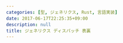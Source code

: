 ```yaml
---
categories: [型, ジェネリクス, Rust, 言語実装]
date: 2017-06-17T22:25:35+09:00
description: null
title: ジェネリクス ディスパッチ 表裏
---
```


<section data-markdown
    data-separator="\n===\n"
    data-vertical="\n---\n"
    data-notes="^Note:">
<script type="text/template">
# ジェネリクス ディスパッチ 表裏
----------------------
[ジェネリクス勉強会 - connpass](https://connpass.com/event/56773/?utm_campaign=event_participate_to_owner&utm_source=notifications&utm_medium=email&utm_content=title_link)

<!-- .slide: class="center" -->
===
# About Me
---------
![κeenのアイコン](/images/kappa.png) <!-- .element: style="position:absolute;right:0;z-index:-1" width="20%" -->

 * κeen
 * [@blackenedgold](https://twitter.com/blackenedgold)
 * Github: [KeenS](https://github.com/KeenS)
 * [Idein Inc.](https://idein.jp/)のエンジニア
 * Lisp, ML, Rust, Shell Scriptあたりを書きます

===
# はじめに
-----------

* 例にはJavaとRustを使います
  + それ以外にあまり詳しくない
  + たまにScalaが出てくるかも
* 主に裏側で何が起きてるかに焦点を当てます
* 一般的な手法の比較と言語固有実装の比較がやや混じります
  + 実例重視
* 言語や機能を選ぶときの知識が増えればよし

===
# ジェネリクス
--------------

* 型でパラメータ化された何か
* パラメータ化する方法にいくつか方式が
  + 任意の型に対応する実装にする
    - Java
  + 使う型毎に実体をつくる
    - 型が引数になるイメージ
    - Rust
* 便宜上前者をポインタ方式、後者をテンプレート方式と呼ぶ

===
# 関数ジェネリクス
-----------------

* Javaコード


``` java
public class Generics {
    public static void main(String[] args) {
        Generics g = new Generics();
        System.out.println(g.id("hello"));
    }

    <T> T id(T t) {
        return t;
    }
}
```

===

# 関数ジェネリクス
-----------------

* Javaアセンブリ

```
public class Generics {
  // ...
  // Tの中身に言及していない
  <T> T id(T);
    Code:
       0: aload_1
       1: areturn

```

===

# 関数ジェネリクス
-----------------

* Rustコード

``` rust
fn id<T>(t: T) -> T {
    t
}


fn main() {
    println!("{}", id("hello"));
}
```

===

# 関数ジェネリクス
-----------------

* Rustアセンブリ

``` llvm
define internal %str_slice @_ZN3tmp2id17hfe175cfdb5be0f46E(i8* noalias nonnull readonly, i64) unnamed_addr #0 {
start:
  ; str_sliceに特化した関数を生成している
  %2 = insertvalue %str_slice undef, i8* %0, 0
  %3 = insertvalue %str_slice %2, i64 %1, 1
  ret %str_slice %3
}
```

===

# 関数ジェネリクス
-----------------

* ポインタ方式は`void *`使ってるイメージ
  +  コンパイルされたコードがコンパクト
  + 必ずポインタ経由する
    + Javaのオブジェクトは参照になってるのであまり問題ない
* テンプレート方式は型毎に`id_XXX`関数を定義してるイメージ
  + 構造体の値渡しも可能
  + オブジェクトコードは大きくなる
  + 関数の使用箇所が分からないとコンパイルできない

===

# 返り値ジェネリクス
-------------------

* Rustは返り値のジェネリクスがある
  - コンテキストで返り値が決まる
  ```rust
  // str
  parse<F>(&self) -> Result<F, <F as FromStr>::Err> where
    F: FromStr;
  ```
  ```rust
  let addr: SocketAddr = "127.0.0.1:8080".parse().unwrap();
  ```
* コンパイル中に実際の型が解決されるので関連関数（スタティックメソッド）が呼べる
* キモいけど便利


===

# データ型ジェネリクス
---------------------

* `ArrayList<T>`(Java) vs `Vec<T>`(Rust)
* だいたい関数のときと似たような特徴
* テンプレート方式はサイズやアラインメントまで考慮できる
  - `Vec<u8>`(バイト列型)が効率的
* Rustの場合は構造体定義はオブジェクトコードに出ないのでサイズは気にならない

===

# 制約とディスパッチ
-------------------

* パラメータ型に条件をつけたい
  + Javaならインターフェースで `T extends SomeInterface` とか
  + Rustならトレイトで `T: SomeTrait` とか
* さらにパラメータ型の詳細にアクセスしたい
  + `t.someMethod()` とか
* このメソッドってどっからやってくるの？

===

``` java
<W extends Writer> void writeHello(W w) throws IOException {
    // このwriteメソッドはどこから？
    w.write("Hello");
}
```

``` rust
fn write_hello<W: io::Write>(mut w: W) -> io::Result<()> {
    // このwrite_allメソッドはどこから？
    w.write_all(b"Hello")
}
```

===

# 動的ディスパッチ
-------------------
* Javaだとオブジェクトに紐付くメソッドテーブルを *実行時* に引く
  + テーブルもオブジェクトから *実行時* に取得する
   ``` java
   w.vtable[write](w, "Hello");
   ```
* ダイナミックなことができる
  + サブクラスのインスタンスと入り交じっても問題無
    ```java
    Writer w = new MyWriter();
    obj.writeHello(w);
    ```
* vtable引くオーバーヘッドがかかる
  - [java - Virtual table/dispatch table - Stack Overflow](https://stackoverflow.com/questions/6606481/virtual-table-dispatch-table)
  - [jvm - Java method table - Stack Overflow](https://stackoverflow.com/questions/10225668/java-method-table)

===

# 静的ディスパッチ
-----------------
* Rustだとメソッドを *コンパイル時* に解決する
  + テーブルを静的に解決するだけじゃなくてテーブルのメソッドまで解決
  ```rust
   SomeWriter::write(w, b"Hello")
  ```
  + 辞書オブジェクトはみんなの心の中にあるんだよ
    - (テーブルだけ静的に解決する方式もある)
* 速い
  + オーバーヘッドがない
  + メソッドのインライン化などの最適化ができる

===
# 動静まとめ
------------

* ポインタ方式で動的ディスパッチだとコンパクトだけど遅い
* テンプレート方式で静的ディスパッチだと速いけど嵩む
* 特徴は表裏な感じ


===
# Java固有の問題と解決
----------------------

* ジェネリクスとプリミティブ問題
* → ヴァルハラ
* → Scalaのspecialized
* → DottyのLinker

===

# ジェネリクスとプリミティブ問題
--------------------------------

* ジェネリクスは必ずポインタ経由
  + プリミティブはどうするの？
* 一旦オブジェクトに包む(ボクシングする)必要がある
  + 関数もデータ型も同じ問題
  + 関数は暗黙の変換があるので気付きづらい
* 割と深刻なパフォーマンス低下を招くこともある


===

``` java
public class Generics {
    public static void main(String[] args) {
        Generics g = new Generics();
        // プリミティブを渡す
        System.out.println(g.id(0));
    }

    <T> T id(T t) {
        return t;
    }
}

```


===

```
public class Generics {
  public static void main(java.lang.String[]);
   // ..
    Code:
      // ..
      // ここで一旦`Integer`を作る
      13: invokestatic  #5                  // Method java/lang/Integer.valueOf:(I)Ljava/lang/Integer;
      16: invokevirtual #6                  // Method id:(Ljava/lang/Object;)Ljava/lang/Object;
      19: invokevirtual #7                  // Method java/io/PrintStream.println:(Ljava/lang/Object;)V
      22: return

  <T> T id(T);
    Code:
       0: aload_1
       1: areturn

}

```

===

# ヴァルハラ
------------

* [OpenJDK: Valhalla](http://openjdk.java.net/projects/valhalla/)
  + [JEP 169: Value Objects](http://openjdk.java.net/jeps/169)
  + [JEP 218: Generics over Primitive Types](http://openjdk.java.net/jeps/218) ← こっち
* プリミティブタイプもボクシングせずにジェネリクスに使える
* やったね
* いつ入るんだろうね。
* [JDK 9](http://openjdk.java.net/projects/jdk9/) にはまだっぽい？

===

# [scala.specialized](http://www.scala-lang.org/api/2.9.2/scala/specialized.html)
-------------

* ジェネリクスの他にプリミティブ毎に専用のメソッドを生成
* 半分テンプレート方式みたい
  ``` scala
  class MyList[@specialized T]  ...
  ```
* 実際には使われない型に対しても生成してしまう
  + → テンプレート方式よりも非効率
  + 型パラメータが3つあったら1000メソッドくらい出来てしまう
* > 関数の使用箇所が分からないとコンパイルできない

  + JVMの分割コンパイル下では何が使われるか事前に分からない

===

# DottyのLinker
---------------

* > 関数の使用箇所が分からないとコンパイルできない
* リンクフェーズを用意すれば使用箇所が全て分かる
* [Dotty Linker: Making your Scala applications smaller and faster](https://d-d.me/talks/scaladays2015/#/)
  + スライドを見る限りspecializeしといてDCE?
* 実際には生のバイトコードじゃ情報が足りないのでTASTYも付加
* Dottyはいつ使えるようになるんでしょうね。

===

# Rust固有の問題と解決
---------------------

* トレイト境界とヘテロな型の問題
  * ヘテロなVec
  * 分岐からのreturn
* → トレイトオブジェクト

===
# トレイト境界とヘテロな型の問題
-------------------------------

* ジェネリックデータ型に2つ以上の異なる型を入れられない
* つまり以下のようなコードが書けない
  ``` rust
  trait Processor {}
  let procs: Vec<Processor> = vec![
    TwProc::new(),
    FbProc::new(),
  ];
  ```
* トレイトは実際の型ではないので同じ振舞をしても共通の型として扱えない
* でも一緒に扱いたいケースがあるんだけど？？

===
# トレイト境界とヘテロな型の問題2
-------------------------------

* 分岐して型を出し分けるのも出来ない
  ```rust
  fn getProc() -> Processor {
    if xxx {
      TwProc::new()
    } else {
      FbProc::new()
    }
  }
  ```

===

# トレイトオブジェクト
---------------------

* オプトインで動的ディスパッチする仕組み
* データとトレイトからvtableを作る
* `Box`や`&`などポインタ型を通すと使える

===

``` rust
let procs: Vec<Box<Processor>> = vec![
  Box::new(TwProc::new()),
  Box::new(FbProc::new()),
];

```

``` rust

fn getProc() -> Box<Processor> {
  if xxx {
    Box::new(TwProc::new())
  } else {
    Box::new(FbProc::new())
  }
}
```
===

裏

===

# ジェネリクスの双対
-------------------

* ジェネリクスは$\forall$の量化
  + 関数$T \to S$に対して${}^\forall x(T \to S)$
* $\exists$の量化があってもよくない？
  + 存在型と呼ばれる
  + 因みに${}^\exists x(T \to S)$は虚無

===

# 存在型
---------

* 「`P`を満たす`T`が存在する」ことを表わす型
* `P`とは？
  + 本来は型を引数にとる述語。
    + e.g.) 「`T`は`S`のサブタイプである」「`T`は`write`メソッドを持つ」
  + 実際は型の集合の方が便利
    - $P(x) \leftrightarrow x \in \\{x| {}^\forall x, P(x) \\}$
  + Scala: `forSome`に続く何か
    - よく分からなかった。構造的superset?
  + Rust: トレイト境界
* 実際に使うときには`P`を満たす`T`を1つ与える
* 実際の型を変数`T`に匿名化してるとも見れる
  - Rustなら「トレイト`Tr`を実装しているとある型`T`」
===

# 引数の存在型
---------------

* Scalaの`forSome`
  ```scala
  def len(l: List[T] forSome {type T}): Int
  ```
* Rustのarg position `impl Trait`
  ```rust
  fn len(i: impl IntoIterator) -> usize
  ```
* `R`が`x`を含まないなら
  \\\[{}^\forall x(A(x) \to R) \leftrightarrow {}^\exists x A(x) \to R \\\]
  なのでほぼジェネリクス
* 違い
  + 関数が型パラメータを持たなくなる
  + 量化した場所以外（他の引数や返り値）でその型変数を使えない

===
# 返り値の存在型
----------------

* Rustの`impl Trait`
  ```rust
  fn do_later() -> impl Future<Item = (), Err = Error>
  ```
* 実際の型は関数の定義で決まっている
* 実質返り値を匿名化しているだけ
* 必要？

===
# 存在型の利点
--------------

* 何をしたいか伝わりやすい
  ```rust
  // Iterator
  map<B, F>(self, f: F) -> Map<Self, F> where ...
  ```
  vs
  ```rust
  map<B, F>(self, f: F) -> impl Iterator where ...
  ```
* サブタイピングがあればアップキャストで終わる
* Rustでも動的ディスパッチを許せばトレイトオブジェクトがある
  + でも絶対動的ディスパッチをしたくない

===
# 存在型の必要性
----------------

* 存在型でないと書けない型が存在する
  + 匿名化した型を含む型
  + クロージャ、お前のことだ
* 以下の型はジェネリクスでは書けない
  ``` rust
  fn counter(x: isize) -> impl FnMut() -> isize;
  ```

* 動的ディスパッチを許せばトレイトオブジェクトで書ける
  + でも絶対動的ディスパッチをしたくない
  + 極端な話、関数抽象する度にパフォーマンスが落ちる

===

# ユースケース
--------------

* 実際そんなに必要なの？
* 極一部のケースだけじゃないの？
* 分岐したら結局トレイトオブジェクト必要なんじゃなかった？
* 動的ディスパッチで妥協できないの？

===

# `Iterator`
------------

* 標準ライブラリ
* 遅延評価
  * 融合変換するため
* `map`すると元のイテレータとmapする関数の組が返る
  ```rust
  // Iterator
  map<B, F>(self, f: F) -> Map<Self, F> where ...
  ```
* `impl Trait`で書くと分かりやすい
  ```rust
  map<B, F>(self, f: F) -> impl Iterator where ...
  ```

===

# [futures-rs](https://github.com/alexcrichton/futures-rs)
-----------------

* 非同期処理を抽象化
* 実行時にはステートマシンになる
  + 動的ディスパッチを挟まない
* `Future`に`map`や`and_then`すると返り値に関数型が出てくる
  + 存在型がないと書けない
  + 引数でクロージャを受け取る訳ではないのでジェネリクスで書けない
* `Future`を使うほぼ全てのコードで存在型が必要になる

===
# futures-rs
------------

``` rust
fn do_later() -> impl Future<Item = (), Err = Error> {
    do_something()
        // ここでクロージャが出てきた
        .and_then(|()| do_another_thing())
        // 本来の`and_then`の返り値は
        // `AndThen<Self, B, F>`だが
        // `F`の型が匿名化されていて書けない
}
```

===
# [transaction-rs](https://github.com/KeenS/transaction-rs)
------------------

* トランザクションを抽象化
* コンセプト的には`futures-rs`に似てる
* 分岐しても`branch` APIでトレイトオブジェクト回避
  + 直和型を信じろ
* [マイクロベンチマーク](https://github.com/KeenS/transaction-rs/blob/master/transaction-stm/benches/boxed_vs_branch.rs)だとトレイトオブジェクトをなくすと *13%* 高速化

===
# transaction-rs
----------------

```rust
fn find_and_delete() -> impl Transaction<Item = Option<User> ...> {
  match find_user() {
    // 分岐の枝毎に違う型を返そうとしてるが、直和型を使えば問題無
    None => ok(none).branch().first()
    Some(user) =>
      delete_user()
        .map(move|_| user)
        .branch()
        .second()
  }
}
```


===
# 存在型の深掘
--------------

* ユーザには匿名化された型の実体は分からない
* コンパイラは実際の型で扱う
* 色々エッジケースが出てきそう
  + 同じ関数から返る型は同じ型？
  + 違う関数でも実体が同じなら？
  + 関数がジェネリクスだったら？
    - 返り値もジェネリクスパターン
    - 引数だけジェネリクスパターン
  + トレイトのメソッドだったら？
* 例えば`vec![foo(), bar()]`って書けるの？

===

``` rust
fn foo<T: Trait>(t: T) -> impl Trait {t}

fn bar() -> impl Trait {123}

fn equal_type<T>(a: T, b: T) {}

equal_type(bar(), bar());                      // OK
equal_type(foo::<i32>(0), foo::<i32>(0));      // OK
equal_type(bar(), foo::<i32>(0));              // ERROR, `impl Trait {bar}` is not the same type as `impl Trait {foo<i32>}`
equal_type(foo::<bool>(false), foo::<i32>(0)); // ERROR, `impl Trait {foo<bool>}` is not the same type as `impl Trait {foo<i32>}`
// トレイトのメソッドには`impl Trait`は書けないらしい
```

===
# 話さなかったこと
-----------------

* 存在型のライフタイム
* Rustのfeatureとリリーススケジュール
  + 存在型はまだリリース版には入っていない
* 関連型と存在型の関係(なんか関係ありそう)

===

# まとめ
--------

* 総称を表わすジェネリクスというのがあるよ
* ジェネリクスの実装は2種類あるよ
* 存在を表わす存在型というのがあるよ
* 存在型の実装は2種類あるよ
* 2種類の実装は言語機能や型システムに密着してるよ


</script>
</section>
